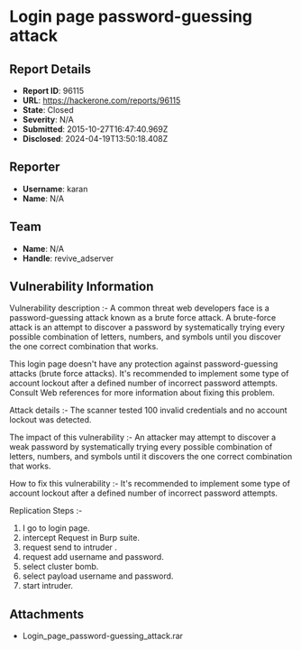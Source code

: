 # Login page password-guessing attack

## Report Details
- **Report ID**: 96115
- **URL**: https://hackerone.com/reports/96115
- **State**: Closed
- **Severity**: N/A
- **Submitted**: 2015-10-27T16:47:40.969Z
- **Disclosed**: 2024-04-19T13:50:18.408Z

## Reporter
- **Username**: karan
- **Name**: N/A

## Team
- **Name**: N/A
- **Handle**: revive_adserver

## Vulnerability Information
Vulnerability description :-
A common threat web developers face is a password-guessing attack known as a brute force attack. A brute-force attack is an attempt to discover a password by systematically trying every possible combination of letters, numbers, and symbols until you discover the one correct combination that works. 

This login page doesn't have any protection against password-guessing attacks (brute force attacks). It's recommended to implement some type of account lockout after a defined number of incorrect password attempts. Consult Web references for more information about fixing this problem. 

Attack details :-
The scanner tested 100 invalid credentials and no account lockout was detected.

The impact of this vulnerability :-
An attacker may attempt to discover a weak password by systematically trying every possible combination of letters, numbers, and symbols until it discovers the one correct combination that works.

How to fix this vulnerability :-
It's recommended to implement some type of account lockout after a defined number of incorrect password attempts.

Replication Steps :-

1. I go to login page.
2. intercept Request in Burp suite.
3. request send to intruder .
4. request add username and password.
5. select cluster bomb.
6. select payload username and password.
7. start intruder. 

## Attachments
- Login_page_password-guessing_attack.rar

